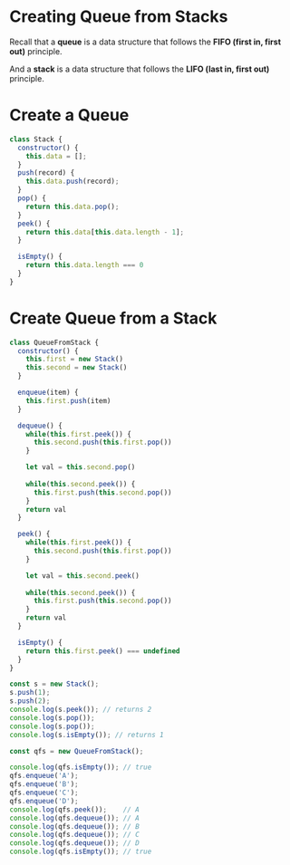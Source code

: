 # Creating Queue from Stacks

Recall that a **queue** is a data structure that follows the **FIFO (first in, first out)** principle. 

And a **stack** is a data structure that follows the **LIFO (last in, first out)** principle.

# Create a Queue
```js
class Stack {
  constructor() {
    this.data = [];
  }
  push(record) {
    this.data.push(record);
  }
  pop() {
    return this.data.pop();
  }
  peek() {
    return this.data[this.data.length - 1];
  }

  isEmpty() {
    return this.data.length === 0
  }
}
```

# Create Queue from a Stack

```js
class QueueFromStack {
  constructor() {
    this.first = new Stack()
    this.second = new Stack()
  }

  enqueue(item) {
    this.first.push(item)
  }

  dequeue() {
    while(this.first.peek()) {
      this.second.push(this.first.pop())
    }

    let val = this.second.pop()
    
    while(this.second.peek()) {
      this.first.push(this.second.pop())
    }
    return val
  }

  peek() {
    while(this.first.peek()) {
      this.second.push(this.first.pop())
    }

    let val = this.second.peek()
    
    while(this.second.peek()) {
      this.first.push(this.second.pop())
    }
    return val
  }

  isEmpty() {
    return this.first.peek() === undefined
  }
}

const s = new Stack();
s.push(1);
s.push(2);
console.log(s.peek()); // returns 2
console.log(s.pop());
console.log(s.pop());
console.log(s.isEmpty()); // returns 1

const qfs = new QueueFromStack();

console.log(qfs.isEmpty()); // true
qfs.enqueue('A');
qfs.enqueue('B');
qfs.enqueue('C');
qfs.enqueue('D');
console.log(qfs.peek());    // A
console.log(qfs.dequeue()); // A
console.log(qfs.dequeue()); // B
console.log(qfs.dequeue()); // C
console.log(qfs.dequeue()); // D
console.log(qfs.isEmpty()); // true 
```